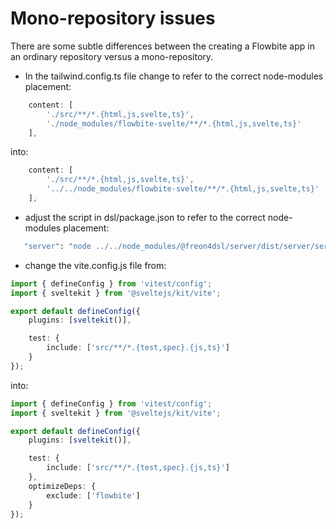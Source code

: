 # Mono-repository issues

There are some subtle differences between the creating a Flowbite app in an ordinary repository versus a mono-repository.

- In the tailwind.config.ts file change to refer to the correct node-modules placement:
```ts
	content: [
		'./src/**/*.{html,js,svelte,ts}',
		'./node_modules/flowbite-svelte/**/*.{html,js,svelte,ts}'
	],
```
 into:

```ts
	content: [
		'./src/**/*.{html,js,svelte,ts}',
		'../../node_modules/flowbite-svelte/**/*.{html,js,svelte,ts}'
	],
```

- adjust the script in dsl/package.json to refer to the correct node-modules placement:
``` bash
   "server": "node ../../node_modules/@freon4dsl/server/dist/server/server-starter.js"
```

- change the vite.config.js file from:
```ts
import { defineConfig } from 'vitest/config';
import { sveltekit } from '@sveltejs/kit/vite';

export default defineConfig({
	plugins: [sveltekit()],

	test: {
		include: ['src/**/*.{test,spec}.{js,ts}']
	}
});
```
into:

```ts
import { defineConfig } from 'vitest/config';
import { sveltekit } from '@sveltejs/kit/vite';

export default defineConfig({
	plugins: [sveltekit()],

	test: {
		include: ['src/**/*.{test,spec}.{js,ts}']
	},
	optimizeDeps: {
		exclude: ['flowbite']
	}
});
```

